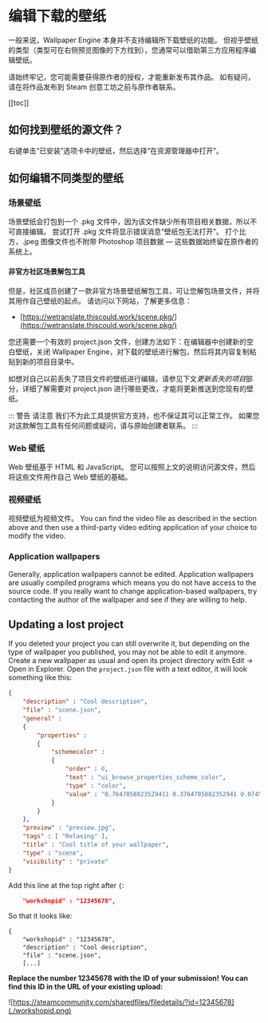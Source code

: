 # 编辑下载的壁纸

一般来说，Wallpaper Engine 本身并不支持编辑所下载壁纸的功能。 但视乎壁纸的类型（类型可在右侧预览图像的下方找到），您通常可以借助第三方应用程序编辑壁纸。

请始终牢记，您可能需要获得原作者的授权，才能重新发布其作品。 如有疑问，请在将作品发布到 Steam 创意工坊之前与原作者联系。

[[toc]]

## 如何找到壁纸的源文件？

右键单击“已安装”选项卡中的壁纸，然后选择“在资源管理器中打开”。

## 如何编辑不同类型的壁纸

### 场景壁纸

场景壁纸会打包到一个 .pkg 文件中，因为该文件缺少所有项目相关数据，所以不可直接编辑。 尝试打开 .pkg 文件将显示错误消息“壁纸包无法打开”。 打个比方，.jpeg 图像文件也不附带 Photoshop 项目数据 — 这些数据始终留在原作者的系统上。

#### 非官方社区场景解包工具

但是，社区成员创建了一款非官方场景壁纸解包工具，可让您解包场景文件，并将其用作自己壁纸的起点。 请访问以下网站，了解更多信息：

* [https://wetranslate.thiscould.work/scene.pkg/](https://wetranslate.thiscould.work/scene.pkg/)

您还需要一个有效的 project.json 文件，创建方法如下：在编辑器中创建新的空白壁纸，关闭 Wallpaper Engine，对下载的壁纸进行解包，然后将其内容复制粘贴到新的项目目录中。

如想对自己以前丢失了项目文件的壁纸进行编辑，请参见下文*更新丢失的项目*部分，详细了解需要对 project.json 进行哪些更改，才能将更新推送到您现有的壁纸。

::: 警告 请注意 我们不为此工具提供官方支持，也不保证其可以正常工作。 如果您对这款解包工具有任何问题或疑问，请与原始创建者联系。 :::

### Web 壁纸

Web 壁纸基于 HTML 和 JavaScript。 您可以按照上文的说明访问源文件，然后将这些文件用作自己 Web 壁纸的基础。

### 视频壁纸

视频壁纸为视频文件。 You can find the video file as described in the section above and then use a third-party video editing application of your choice to modify the video.

### Application wallpapers

Generally, application wallpapers cannot be edited. Application wallpapers are usually compiled programs which means you do not have access to the source code. If you really want to change application-based wallpapers, try contacting the author of the wallpaper and see if they are willing to help.

## Updating a lost project

If you deleted your project you can still overwrite it, but depending on the type of wallpaper you published, you may not be able to edit it anymore. Create a new wallpaper as usual and open its project directory with Edit -> Open in Explorer. Open the `project.json` file with a text editor, it will look something like this:

```json
{
    "description" : "Cool description",
    "file" : "scene.json",
    "general" : 
    {
        "properties" : 
        {
            "schemecolor" : 
            {
                "order" : 0,
                "text" : "ui_browse_properties_scheme_color",
                "type" : "color",
                "value" : "0.7647058823529411 0.3764705882352941 0.07450980392156863"
            }
        }
    },
    "preview" : "preview.jpg",
    "tags" : [ "Relaxing" ],
    "title" : "Cool title of your wallpaper",
    "type" : "scene",
    "visibility" : "private"
}
```

Add this line at the top right after `{`:

```json
    "workshopid" : "12345678",
```
So that it looks like:

```json{2}
{
    "workshopid" : "12345678",
    "description" : "Cool description",
    "file" : "scene.json",
    [...]
```

**Replace the number 12345678 with the ID of your submission! You can find this ID in the URL of your existing upload:**

![https://steamcommunity.com/sharedfiles/filedetails/?id=12345678](./workshopid.png)
